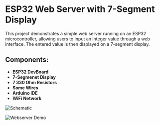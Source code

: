 # ESP32 Web Server with 7-Segment Display
This project demonstrates a simple web server running on an ESP32 microcontroller, allowing users to input an integer value through a web interface. The entered value is then displayed on a 7-segment display.

## Components:
- **ESP32 DevBoard**
- **7-Segmenet Display**
- **7 330 Ohm Resistors**
- **Some Wires**
- **Arduino IDE** 
- **WiFi Network**

![Schematic](https://danbajda.com/static/310a.png)

![Webserver Demo](https://danbajda.com/static/310b.png)
